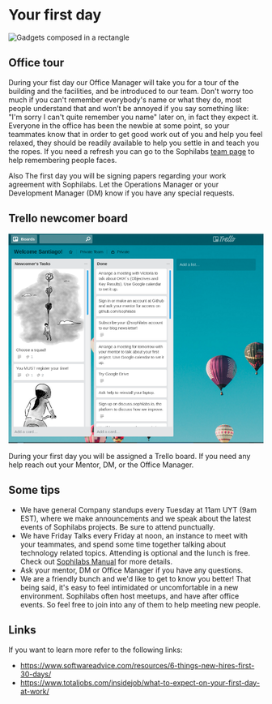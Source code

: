 # Your first day

![Gadgets composed in a rectangle](https://d2wlcd8my7k9h4.cloudfront.net/static/co/img/playbook/cover.png)

## Office tour

During your fist day our Office Manager will take you for a tour of the building and the facilities, and be introduced to our team. Don't worry too much if you can't remember everybody's name or what they do, most people understand that and won’t be annoyed if you say something like: "I'm sorry I can't quite remember you name" later on, in fact they expect it. Everyone in the office has been the newbie at some point, so your teammates know that in order to get good work out of you and help you feel relaxed, they should be readily available to help you settle in and teach you the ropes. If you need a refresh you can go to the Sophilabs [team page](https://sophilabs.co/team) to help remembering people faces.

Also The first day you will be signing papers regarding your work agreement with Sophilabs. Let the Operations Manager or your  Development Manager (DM) know if you have any special requests.

## Trello newcomer board

![Sample Trello board showing](trello.png)

During your first day you will be assigned a Trello board. If you need any help reach out your Mentor, DM, or the Office Manager.

## Some tips

* We have general Company standups every Tuesday at 11am UYT (9am EST), where we make announcements and we speak about the latest events of Sophilabs projects. Be sure to attend punctually.
* We have Friday Talks every Friday at noon, an instance to meet with your teammates, and spend some time together talking about technology related topics. Attending is optional and the lunch is free. Check out [Sophilabs Manual](https://man.sophilabs.io/people/#perks) for more details.
* Ask your mentor, DM or Office Manager if you have any questions.
* We are a friendly bunch and we'd like to get to know you better! That being said, it's easy to feel intimidated or uncomfortable in a new environment. Sophilabs often host meetups, and have after office events. So feel free to join into any of them to help meeting new people.

## Links

If you want to learn more refer to the following links:

* https://www.softwareadvice.com/resources/6-things-new-hires-first-30-days/
* https://www.totaljobs.com/insidejob/what-to-expect-on-your-first-day-at-work/